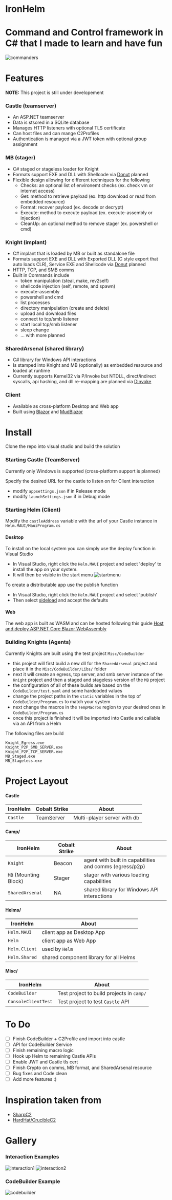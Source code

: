 # IronHelm
# Command and Control framework in C# that I made to learn and have fun

![commanders](./Images/commanders.png)

# Features
**NOTE:** This project is still under developement
### Castle (teamserver)
- An ASP.NET teamserver
- Data is stsored in a SQLite database
- Manages HTTP listeners with optional TLS certificate
- Can host files and can mange C2Profiles
- Authentication is managed via a JWT token with optional group assignment

### MB (stager)
- C# staged or stageless loader for Knight
- Formats support EXE and DLL with Shellcode via [Donut](https://github.com/TheWover/donut) planned
- Flexible design allowing for different techniques for the following
	- Checks: an optional list of environemt checks (ex. check vm or internet access)
	- Get: method to retrieve payload (ex. http download or read from embedded resource)
	- Format: recover payload (ex. decode or decrypt)
	- Execute: method to execute payload (ex. execute-assembly or injection)
	- CleanUp: an optional method to remove stager (ex. powershell or cmd)

### Knight (implant)
- C# implant that is loaded by MB or built as standalone file
- Formats support EXE and DLL with Exported DLL (C style export that auto loads CLR), Service EXE and Shellcode via [Donut](https://github.com/TheWover/donut) planned
- HTTP, TCP, and SMB comms
- Built in Commands include
	- token manipulation (steal, make, rev2self)
	- shellcode injection (self, remote, and spawn)
	- execute-assembly
 	- powershell and cmd
	- list processes
	- directory manipulation (create and delete)
	- upload and download files
	- connect to tcp/smb listener
	- start local tcp/smb listener
	- sleep change
	- ... with more planned

### SharedArsenal (shared library)
- C# library for Windows API interactions
- Is stamped into Knight and MB (optionally) as embedded resource and loaded at runtime
- Currently supports Kernel32 via P/Invoke but NTDLL, direct/indirect syscalls, api hashing, and dll re-mapping are planned via [DInvoke](https://github.com/TheWover/DInvoke)

### Client
- Available as cross-platform Desktop and Web app
- Built using [Blazor](https://dotnet.microsoft.com/en-us/apps/aspnet/web-apps/blazor) and [MudBlazor](https://www.mudblazor.com/)

# Install
Clone the repo into visual studio and build the solution
### Starting Castle (TeamServer)
Currently only Windows is supported (cross-platform support is planned)

Specify the desired URL for the castle to listen on for Client interaction
- modify `appsettings.json` if in Release mode
- modify `launchSettings.json` if in Debug mode

### Starting Helm (Client)
Modify the `castleAddress` variable with the url of your Castle instance in `Helm.MAUI/MauiProgram.cs`
#### Desktop
To install on the local system you can simply use the deploy function in Visual Studio 
- In Visual Studio, right click the `Helm.MAUI` project and select 'deploy' to install the app on your system.
- It will then be visible in the start menu
![startmenu](./Images/startmenu.png)

To create a distributable app use the publish function
- In Visual Studio, right click the `Helm.MAUI` project and select 'publish'
- Then select [sideload](https://learn.microsoft.com/en-us/windows/application-management/sideload-apps-in-windows) and accept the defaults

#### Web
The web app is built as WASM and can be hosted following this guide [Host and deploy ASP.NET Core Blazor WebAssembly](https://learn.microsoft.com/en-us/aspnet/core/blazor/host-and-deploy/webassembly/?view=aspnetcore-9.0&tabs=windows)

### Building Knights (Agents)
Currently Knights are built using the test project `Misc/CodeBuilder`
- this project will first build a new dll for the `SharedArsenal` project and place it in the `Misc/CodeBuilder/Libs/` folder
- next it will create an egress, tcp server, and smb server instance of the `Knight` project and then a staged and stageless version of the `MB` project
- the configuration of all of these builds are based on the `CodeBuilder/test.yaml` and some hardcoded values
- change the project paths in the `static` variables in the top of `CodeBuilder/Program.cs` to match your system
- next change the macros in the `TempMacros` region to your desired ones in  `CodeBuilder/Program.cs`
- once this project is finished it will be imported into Castle and callable via an API from a Helm

The following files are build
```PS
Knight_Egress.exe
Knight_P2P_SMB_SERVER.exe
Knight_P2P_TCP_SERVER.exe
MB_Staged.exe
MB_Stageless.exe
```


# Project Layout
#### Castle
| IronHelm | Cobalt Strike | About |
| --- | --- | --- |
|  `Castle` | TeamServer | Multi-player server with db|

#### Camp/
| IronHelm | Cobalt Strike | About |
| --- | --- | --- |
|  `Knight` | Beacon | agent with built in capabilities and comms (egress/p2p)  |
|  `MB` (Mounting Block) | Stager | stager with various loading capabilities |
|  `SharedArsenal` | NA | shared library for Windows API interactions |

#### Helms/
| IronHelm |About |
| --- | --- | 
|  `Helm.MAUI` |  client app as Desktop App  |
|  `Helm` |  client app as  Web App |
|  `Helm.Client` |   used by `Helm` |
|  `Helm.Shared` |  shared component library for all Helms |


#### Misc/
| IronHelm |About |
| --- | --- | 
|  `CodeBuilder` | Test project to build projects in `camp/` |
| `ConsoleClientTest` | Test project to test `Castle` API | 


# To Do
- [ ] Finish CodeBuilder + C2Profile and import into castle
- [ ] API for CodeBuilder Service
- [ ] Finish remaining  macro logic
- [ ] Hook up Helm to remaining Castle APIs
- [ ] Enable JWT and Castle tls cert
- [ ] Finish Crypto on comms, MB format, and SharedArsenal resource
- [ ] Bug fixes and Code clean
- [ ] Add more features :)

# Inspiration taken from
- [SharpC2](https://github.com/rasta-mouse/SharpC2)
- [HardHat/CrucibleC2](https://github.com/DragoQCC/CrucibleC2)


# Gallery
### Interaction Examples
![interaction1](./Images/interaction1.png)
![interaction2](./Images/interaction2.png)

### CodeBuilder Example
![codebuilder](./Images/codebuilder.png)